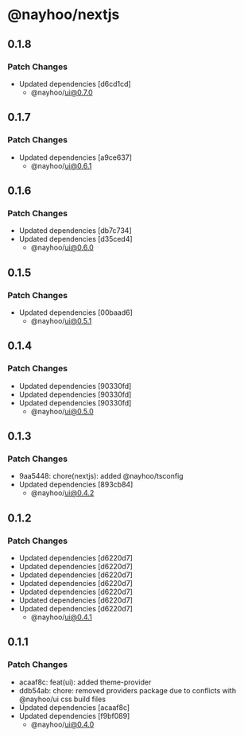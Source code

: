 # @nayhoo/nextjs

## 0.1.8

### Patch Changes

- Updated dependencies [d6cd1cd]
  - @nayhoo/ui@0.7.0

## 0.1.7

### Patch Changes

- Updated dependencies [a9ce637]
  - @nayhoo/ui@0.6.1

## 0.1.6

### Patch Changes

- Updated dependencies [db7c734]
- Updated dependencies [d35ced4]
  - @nayhoo/ui@0.6.0

## 0.1.5

### Patch Changes

- Updated dependencies [00baad6]
  - @nayhoo/ui@0.5.1

## 0.1.4

### Patch Changes

- Updated dependencies [90330fd]
- Updated dependencies [90330fd]
- Updated dependencies [90330fd]
  - @nayhoo/ui@0.5.0

## 0.1.3

### Patch Changes

- 9aa5448: chore(nextjs): added @nayhoo/tsconfig
- Updated dependencies [893cb84]
  - @nayhoo/ui@0.4.2

## 0.1.2

### Patch Changes

- Updated dependencies [d6220d7]
- Updated dependencies [d6220d7]
- Updated dependencies [d6220d7]
- Updated dependencies [d6220d7]
- Updated dependencies [d6220d7]
- Updated dependencies [d6220d7]
- Updated dependencies [d6220d7]
  - @nayhoo/ui@0.4.1

## 0.1.1

### Patch Changes

- acaaf8c: feat(ui): added theme-provider
- ddb54ab: chore: removed providers package due to conflicts with @nayhoo/ui css build files
- Updated dependencies [acaaf8c]
- Updated dependencies [f9bf089]
  - @nayhoo/ui@0.4.0
